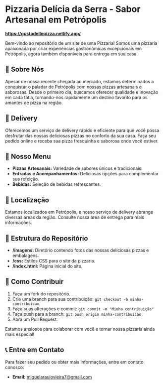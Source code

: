 # Pizzaria Delícia da Serra - Sabor Artesanal em Petrópolis

**https://gustodellepizza.netlify.app/**

Bem-vindo ao repositório de um site de uma Pizzaria! Somos uma pizzaria apaixonada por criar experiências gastronômicas excepcionais em Petrópolis, agora também disponíveis para entrega em sua casa.

## 🍕 Sobre Nós

Apesar de nossa recente chegada ao mercado, estamos determinados a conquistar o paladar de Petrópolis com nossas pizzas artesanais e saborosas. Desde o primeiro dia, buscamos oferecer qualidade e inovação em cada fatia, tornando-nos rapidamente um destino favorito para os amantes de pizza na região.

## 🛵 Delivery

Oferecemos um serviço de delivery rápido e eficiente para que você possa desfrutar das nossas deliciosas pizzas no conforto da sua casa. Faça seu pedido online e receba sua pizza fresquinha e saborosa onde você estiver.

## 🍴 Nosso Menu

- **Pizzas Artesanais:** Variedade de sabores únicos e tradicionais.
- **Entradas e Acompanhamentos:** Deliciosas opções para complementar sua refeição.
- **Bebidas:** Seleção de bebidas refrescantes.

## 📍 Localização

Estamos localizados em Petrópolis, e nosso serviço de delivery abrange diversas áreas da região. Consulte nossa área de entrega para mais informações.

## 📁 Estrutura do Repositório

- **/imagens:** Diretório contendo fotos das nossas deliciosas pizzas e embalagens.
- **/css:** Estilos CSS para o site da pizzaria.
- **/index.html:** Página inicial do site.

## 🚀 Como Contribuir

1. Faça um fork do repositório.
2. Crie uma branch para sua contribuição: `git checkout -b minha-contribuicao`
3. Faça suas alterações e commit: `git commit -m "Minha contribuição"`
4. Faça push para a branch: `git push origin minha-contribuicao`
5. Abra um Pull Request.

Estamos ansiosos para colaborar com você e tornar nossa pizzaria ainda mais especial!

## 📞 Entre em Contato

Para fazer seu pedido ou obter mais informações, entre em contato conosco:

- **Email:** [miguelaraujovieira7@gmail.com](mailto:miguelaraujovieira7@gmail.com)
